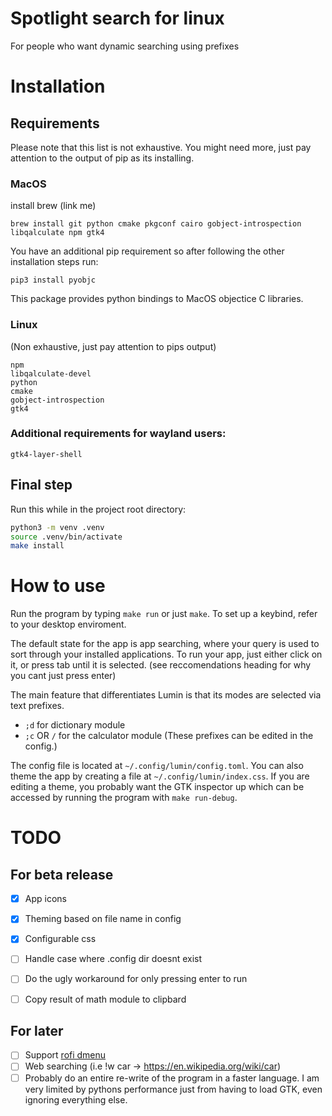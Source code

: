 # Spotlight search for linux

For people who want dynamic searching using prefixes

# Installation

## Requirements

Please note that this list is not exhaustive.
You might need more, just pay attention to the output of pip as its installing.

### MacOS

install brew (link me)

```
brew install git python cmake pkgconf cairo gobject-introspection libqalculate npm gtk4
```

You have an additional pip requirement so after following the other installation steps run:
```
pip3 install pyobjc
```
This package provides python bindings to MacOS objectice C libraries.


### Linux
(Non exhaustive, just pay attention to pips output)
```
npm
libqalculate-devel
python
cmake
gobject-introspection
gtk4
```
### Additional requirements for wayland users:
```
gtk4-layer-shell
```

## Final step

Run this while in the project root directory:
```sh
python3 -m venv .venv
source .venv/bin/activate
make install
```


# How to use

Run the program by typing `make run` or just `make`. To set up a keybind, refer to your desktop enviroment.

The default state for the app is app searching, where your query is used to sort through your installed applications. 
To run your app, just either click on it, or press tab until it is selected.
(see reccomendations heading for why you cant just press enter)


The main feature that differentiates Lumin is that its modes are selected via text prefixes.

- `;d` for dictionary module
- `;c` OR `/` for the calculator module
(These prefixes can be edited in the config.)

The config file is located at `~/.config/lumin/config.toml`. You can also theme the app by creating a file at `~/.config/lumin/index.css`.
If you are editing a theme, you probably want the GTK inspector up which can be accessed by running the program with `make run-debug`.


# TODO
## For beta release

- [x] App icons
- [x] Theming based on file name in config
- [x] Configurable css
- [ ] Handle case where .config dir doesnt exist
- [ ] Do the ugly workaround for only pressing enter to run
- [ ] Copy result of math module to clipbard


## For later
- [ ] Support [rofi dmenu](https://github.com/davatorium/rofi/wiki/dmenu_specs)
- [ ] Web searching (i.e !w car -> https://en.wikipedia.org/wiki/car)
- [ ] Probably do an entire re-write of the program in a faster language. 
    I am very limited by pythons performance just from having to load GTK, even ignoring everything else.
